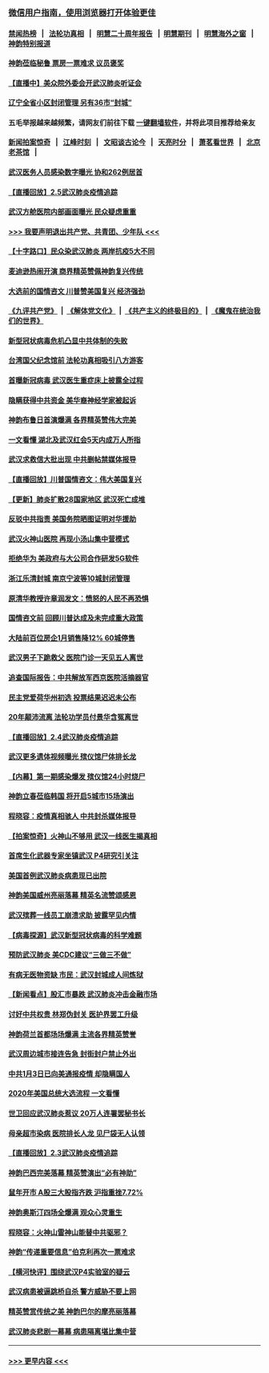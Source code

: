### [微信用户指南，使用浏览器打开体验更佳](https://github.com/gfw-breaker/banned-news1/blob/master/indexes/wechat-guide.md?t=0)
#### [禁闻热榜](热点新闻.md?t=0)  &nbsp;&nbsp;|&nbsp;&nbsp; [法轮功真相](https://github.com/gfw-breaker/truth/blob/master/README.md?t=0) &nbsp;&nbsp;|&nbsp;&nbsp; [明慧二十周年报告](https://github.com/gfw-breaker/mh-reports/blob/master/README.md?t=0) &nbsp;&nbsp;|&nbsp;&nbsp;[明慧期刊](https://github.com/gfw-breaker/mh-qikan) &nbsp;&nbsp;|&nbsp;&nbsp; [明慧海外之窗](https://github.com/gfw-breaker/mh-news/blob/master/README.md?t=0) &nbsp;&nbsp;|&nbsp;&nbsp; [神韵特别报道](https://github.com/gfw-breaker/mh-news/blob/master/shenyun.md?t=0)
#### [神韵莅临秘鲁 票房一票难求 议员褒奖](../pages/nf4514/n11847036.md?t=02060611) 
#### [【直播中】美众院外委会开武汉肺炎听证会](../pages/nf4514/n11846727.md?t=02060611) 
#### [辽宁全省小区封闭管理 另有36市“封城”](../pages/nf4514/n11846879.md?t=02060611) 
#### 五毛举报越来越频繁，请网友们前往下载 [一键翻墙软件](https://github.com/gfw-breaker/ssr-accounts)，并将此项目推荐给亲友
#### [新闻拍案惊奇](https://github.com/gfw-breaker/banned-news1/blob/master/pages/link4.md) &nbsp;&nbsp;|&nbsp;&nbsp; [江峰时刻](https://github.com/gfw-breaker/banned-news1/blob/master/pages/link4.md) &nbsp;&nbsp;|&nbsp;&nbsp; [文昭谈古论今](https://github.com/gfw-breaker/banned-news1/blob/master/pages/link4.md) &nbsp;&nbsp;|&nbsp;&nbsp; [天亮时分](https://github.com/gfw-breaker/banned-news1/blob/master/pages/link4.md) &nbsp;&nbsp;|&nbsp;&nbsp; [萧茗看世界](https://github.com/gfw-breaker/banned-news1/blob/master/pages/link4.md) &nbsp;&nbsp;|&nbsp;&nbsp; [北京老茶馆](https://github.com/gfw-breaker/banned-news1/blob/master/pages/link4.md) &nbsp;&nbsp;|&nbsp;&nbsp; 
#### [武汉医务人员感染数字曝光 协和262例居首](../pages/nf4514/n11846742.md?t=02060611) 
#### [【直播回放】2.5武汉肺炎疫情追踪](../pages/nf4514/n11846437.md?t=02060611) 
#### [武汉方舱医院内部画面曝光 民众疑虑重重](../pages/nf4514/n11846442.md?t=02060611) 
#### [>>> 我要声明退出共产党、共青团、少年队 <<<](https://github.com/begood0513/goodnews/blob/master/quit/letter.md) 
#### [【十字路口】民众染武汉肺炎 两岸抗疫5大不同](../pages/nf4514/n11845264.md?t=02060611) 
#### [麦迪逊热闹开演 商界精英赞佩神韵复兴传统](../pages/nf4514/n11846113.md?t=02060611) 
#### [大选前的国情咨文 川普赞美国复兴 经济强劲](../pages/nf4514/n11845526.md?t=02060611) 
#### [《九评共产党》](https://github.com/begood0513/9ping.md/blob/master/README.md) &nbsp;|&nbsp; [《解体党文化》](../../../../jtdwh.md/blob/master/README.md)  &nbsp;|&nbsp; [《共产主义的终极目的》](../../../../gczydzjmd.md/blob/master/README.md) &nbsp;|&nbsp; [《魔鬼在统治我们的世界》](../../../../mgztzwmdsj.md/blob/master/README.md) 
#### [新型冠状病毒危机凸显中共体制的失败](../pages/nf4514/n11844970.md?t=02060611) 
#### [台湾国父纪念馆前 法轮功真相吸引八方游客](../pages/nf4514/n11843885.md?t=02060611) 
#### [首曝新冠病毒 武汉医生重症床上披露全过程](../pages/nf4514/n11845150.md?t=02060611) 
#### [隐瞒获得中共资金 美华裔神经学家被起诉](../pages/nf4514/n11844879.md?t=02060611) 
#### [神韵布鲁日首演爆满 各界精英赞伟大完美](../pages/nf4514/n11845302.md?t=02060611) 
#### [一文看懂 湖北及武汉红会5天内成万人所指](../pages/nf4514/n11844315.md?t=02060611) 
#### [武汉求救信大批出现 中共删帖禁媒体报导](../pages/nf4514/n11845064.md?t=02060611) 
#### [【直播回放】川普国情咨文：伟大美国复兴](../pages/nf4514/n11842079.md?t=02060611) 
#### [【更新】肺炎扩散28国家地区 武汉死亡成堆](../pages/nf4514/n11801312.md?t=02060611) 
#### [反驳中共指责 美国务院晒图证明对华援助](../pages/nf4514/n11844859.md?t=02060611) 
#### [武汉火神山医院 再现小汤山集中营模式](../pages/nf4514/n11844763.md?t=02060611) 
#### [拒绝华为 美政府与大公司合作研发5G软件](../pages/nf4514/n11844625.md?t=02060611) 
#### [浙江乐清封城 南京宁波等10城封闭管理](../pages/nf4514/n11844464.md?t=02060611) 
#### [原清华教授许章润发文：愤怒的人民不再恐惧](../pages/nf4514/n11844347.md?t=02060611) 
#### [国情咨文前 回顾川普达成及未完成重大政策](../pages/nf4514/n11844581.md?t=02060611) 
#### [大陆前百位房企1月销售降12% 60城停售](../pages/nf4514/n11844398.md?t=02060611) 
#### [武汉男子下跪救父 医院门诊一天见五人离世](../pages/nf4514/n11844073.md?t=02060611) 
#### [追查国际报告：中共解放军西京医院活摘器官](../pages/nf4514/n11838359.md?t=02060611) 
#### [民主党爱荷华州初选 投票结果迟迟未公布](../pages/nf4514/n11844207.md?t=02060611) 
#### [20年颠沛流离 法轮功学员付景华含冤离世](../pages/nf4514/n11841986.md?t=02060611) 
#### [【直播回放】2.4武汉肺炎疫情追踪](../pages/nf4514/n11844032.md?t=02060611) 
#### [武汉更多遗体视频曝光 殡仪馆尸体排长龙](../pages/nf4514/n11844057.md?t=02060611) 
#### [【内幕】第一期感染爆发 殡仪馆24小时烧尸](../pages/nf4514/n11843944.md?t=02060611) 
#### [神韵立春莅临韩国 将开启5城市15场演出](../pages/nf4514/n11843781.md?t=02060611) 
#### [程晓容：疫情真相骇人 中共封杀媒体报导](../pages/nf4514/n11843546.md?t=02060611) 
#### [【拍案惊奇】火神山不够用 武汉一线医生揭真相](../pages/nf4514/n11842682.md?t=02060611) 
#### [首席生化武器专家坐镇武汉 P4研究引关注](../pages/nf4514/n11842412.md?t=02060611) 
#### [美国首例武汉肺炎病患现已出院](../pages/nf4514/n11842740.md?t=02060611) 
#### [神韵美国威州亮丽落幕 精英名流赞颂感恩](../pages/nf4514/n11842912.md?t=02060611) 
#### [武汉殡葬一线员工崩溃求助 披露罕见内情](../pages/nf4514/n11842482.md?t=02060611) 
#### [【病毒探源】武汉新型冠状病毒的科学难题](../pages/nf4514/n11842176.md?t=02060611) 
#### [预防武汉肺炎 美CDC建议“三做三不做”](../pages/nf4514/n11842700.md?t=02060611) 
#### [有病无医物资缺 市民：武汉封城成人间炼狱](../pages/nf4514/n11839878.md?t=02060611) 
#### [【新闻看点】股汇市暴跌 武汉肺炎冲击金融市场](../pages/nf4514/n11842216.md?t=02060611) 
#### [讨好中共权贵 林郑伪封关 医护界罢工升级](../pages/nf4514/n11842359.md?t=02060611) 
#### [神韵荷兰首都场场爆满 主流各界精英赞誉](../pages/nf4514/n11842287.md?t=02060611) 
#### [武汉周边城市接连告急 封街封户禁止外出](../pages/nf4514/n11842277.md?t=02060611) 
#### [中共1月3日已向美通报疫情 却隐瞒国人](../pages/nf4514/n11841978.md?t=02060611) 
#### [2020年美国总统大选流程 一文看懂](../pages/nf4514/n11842056.md?t=02060611) 
#### [世卫回应武汉肺炎惹议 20万人连署罢秘书长](../pages/nf4514/n11841664.md?t=02060611) 
#### [母亲超市染病 医院排长人龙 见尸袋无人认领](../pages/nf4514/n11841762.md?t=02060611) 
#### [【直播回放】2.3武汉肺炎疫情追踪](../pages/nf4514/n11841577.md?t=02060611) 
#### [神韵巴西完美落幕 精英赞演出“必有神助”](../pages/nf4514/n11841240.md?t=02060611) 
#### [鼠年开市 A股三大股指齐跌 沪指重挫7.72%](../pages/nf4514/n11840461.md?t=02060611) 
#### [神韵奥斯汀四场全爆满 观众心灵重生](../pages/nf4514/n11841188.md?t=02060611) 
#### [程晓容：火神山雷神山能替中共驱邪？](../pages/nf4514/n11841031.md?t=02060611) 
#### [神韵“传递重要信息”伯克利再次一票难求](../pages/nf4514/n11841111.md?t=02060611) 
#### [【横河快评】围绕武汉P4实验室的疑云](../pages/nf4514/n11840494.md?t=02060611) 
#### [武汉病患被逼跳桥自杀 警方威胁不要上网](../pages/nf4514/n11838521.md?t=02060611) 
#### [精英赞赏传统之美 神韵巴尔的摩亮丽落幕](../pages/nf4514/n11840858.md?t=02060611) 
#### [武汉肺炎悲剧一幕幕 病患隔离堪比集中营](../pages/nf4514/n11838047.md?t=02060611) 

----
#### [ >>> 更早内容 <<< ](../indexes/nf4514-earlier.md)
